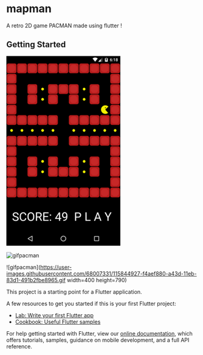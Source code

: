 # mapman

A retro 2D game PACMAN made using flutter !

## Getting Started

<img src="lib/images/pacman-ss.png" width="300">

![gifpacman](https://user-images.githubusercontent.com/68007331/115844927-f4aef880-a43d-11eb-83d1-491b2fbe8965.gif)

![gifpacman](https://user-images.githubusercontent.com/68007331/115844927-f4aef880-a43d-11eb-83d1-491b2fbe8965.gif width=400 height=790)

This project is a starting point for a Flutter application.

A few resources to get you started if this is your first Flutter project:

- [Lab: Write your first Flutter app](https://flutter.dev/docs/get-started/codelab)
- [Cookbook: Useful Flutter samples](https://flutter.dev/docs/cookbook)

For help getting started with Flutter, view our
[online documentation](https://flutter.dev/docs), which offers tutorials,
samples, guidance on mobile development, and a full API reference.
